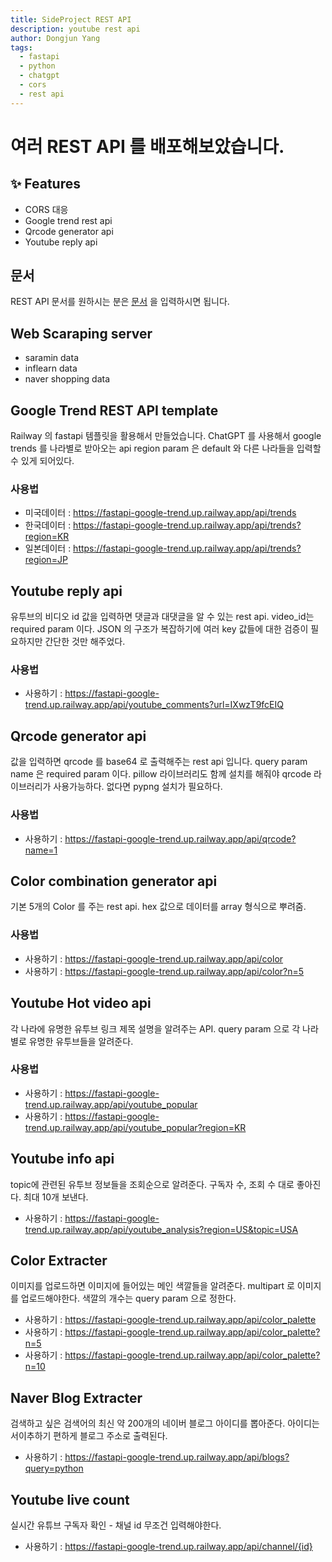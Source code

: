 ```yaml
---
title: SideProject REST API
description: youtube rest api
author: Dongjun Yang
tags:
  - fastapi
  - python
  - chatgpt
  - cors
  - rest api
---
```


# 여러 REST API 를 배포해보았습니다.

## ✨ Features

- CORS 대응
- Google trend rest api
- Qrcode generator api
- Youtube reply api

## 문서

REST API 문서를 원하시는 분은 [문서](https://fastapi-google-trend.up.railway.app/redoc) 을 입력하시면 됩니다.

## Web Scaraping server

- saramin data
- inflearn data
- naver shopping data 

## Google Trend REST API template

Railway 의 fastapi 템플릿을 활용해서 만들었습니다.
ChatGPT 를 사용해서 google trends 를 나라별로 받아오는 api
region param 은 default 와 다른 나라들을 입력할 수 있게 되어있다.

### 사용법

- 미국데이터 : https://fastapi-google-trend.up.railway.app/api/trends
- 한국데이터 : https://fastapi-google-trend.up.railway.app/api/trends?region=KR
- 일본데이터 : https://fastapi-google-trend.up.railway.app/api/trends?region=JP

## Youtube reply api

유투브의 비디오 id 값을 입력하면 댓글과 대댓글을 알 수 있는 rest api.
video_id는 required param 이다.
JSON 의 구조가 복잡하기에 여러 key 값들에 대한 검증이 필요하지만 간단한 것만 해주었다.

### 사용법

- 사용하기 : https://fastapi-google-trend.up.railway.app/api/youtube_comments?url=IXwzT9fcEIQ

## Qrcode generator api

값을 입력하면 qrcode 를 base64 로 출력해주는 rest api 입니다.
query param name 은 required param 이다.
pillow 라이브러리도 함께 설치를 해줘야 qrcode 라이브러리가 사용가능하다.
없다면 pypng 설치가 필요하다.

### 사용법

- 사용하기 : https://fastapi-google-trend.up.railway.app/api/qrcode?name=1

## Color combination generator api

기본 5개의 Color 를 주는 rest api.
hex 값으로 데이터를 array 형식으로 뿌려줌.

### 사용법

- 사용하기 : https://fastapi-google-trend.up.railway.app/api/color
- 사용하기 : https://fastapi-google-trend.up.railway.app/api/color?n=5

## Youtube Hot video api

각 나라에 유명한 유투브 링크 제목 설명을 알려주는 API.
query param 으로 각 나라별로 유명한 유투브들을 알려준다.

### 사용법

- 사용하기 : https://fastapi-google-trend.up.railway.app/api/youtube_popular
- 사용하기 : https://fastapi-google-trend.up.railway.app/api/youtube_popular?region=KR

## Youtube info api

topic에 관련된 유투브 정보들을 조회순으로 알려준다.
구독자 수, 조회 수 대로 좋아진다. 최대 10개 보낸다.

- 사용하기 : https://fastapi-google-trend.up.railway.app/api/youtube_analysis?region=US&topic=USA

## Color Extracter

이미지를 업로드하면 이미지에 들어있는 메인 색깔들을 알려준다.
multipart 로 이미지를 업로드해야한다.
색깔의 개수는 query param 으로 정한다.

- 사용하기 : https://fastapi-google-trend.up.railway.app/api/color_palette
- 사용하기 : https://fastapi-google-trend.up.railway.app/api/color_palette?n=5
- 사용하기 : https://fastapi-google-trend.up.railway.app/api/color_palette?n=10

## Naver Blog Extracter

검색하고 싶은 검색어의 최신 약 200개의 네이버 블로그 아이디를 뽑아준다.
아이디는 서이추하기 편하게 블로그 주소로 출력된다.

- 사용하기 : https://fastapi-google-trend.up.railway.app/api/blogs?query=python

## Youtube live count

실시간 유튜브 구독자 확인 - 채널 id 무조건 입력해야한다.

- 사용하기 : https://fastapi-google-trend.up.railway.app/api/channel/{id}
